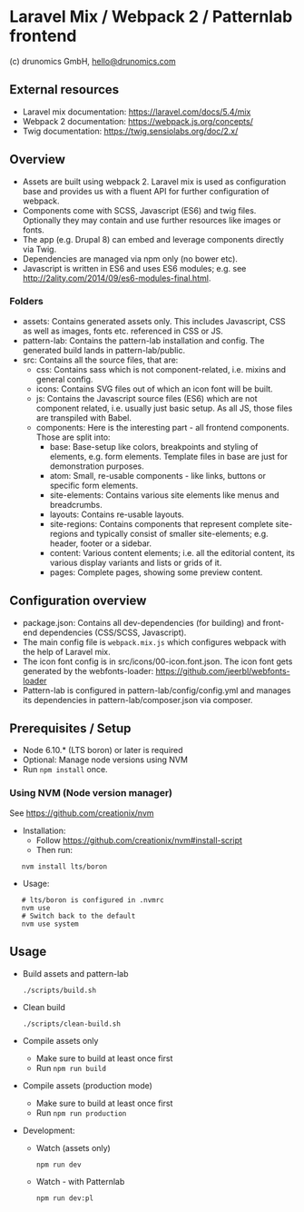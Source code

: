# Laravel Mix / Webpack 2 / Patternlab frontend
(c) drunomics GmbH, hello@drunomics.com

## External resources
* Laravel mix documentation: https://laravel.com/docs/5.4/mix
* Webpack 2 documentation: https://webpack.js.org/concepts/
* Twig documentation: https://twig.sensiolabs.org/doc/2.x/

## Overview

* Assets are built using webpack 2. Laravel mix is used as configuration base
  and provides us with a fluent API for further configuration of webpack.
* Components come with SCSS, Javascript (ES6) and twig files. Optionally they
  may contain and use further resources like images or fonts.
* The app (e.g. Drupal 8) can embed and leverage components directly via Twig.
* Dependencies are managed via npm only (no bower etc).
* Javascript is written in ES6 and uses ES6 modules; e.g. see 
  http://2ality.com/2014/09/es6-modules-final.html.

### Folders

* assets: Contains generated assets only. This includes Javascript, CSS as well 
  as images, fonts etc. referenced in CSS or JS.
* pattern-lab: Contains the pattern-lab installation and config. The generated
  build lands in pattern-lab/public.
* src: Contains all the source files, that are:
  * css: Contains sass which is not component-related, i.e. mixins and general
    config.
  * icons: Contains SVG files out of which an icon font will be built.
  * js: Contains the Javascript source files (ES6) which are not component
    related, i.e. usually just basic setup. As all JS, those files are
    transpiled with Babel.
  * components: Here is the interesting part - all frontend components. Those
    are split into:
    * base: Base-setup like colors, breakpoints and styling of elements, e.g.
      form elements. Template files in base are just for demonstration purposes.
    * atom: Small, re-usable components - like links, buttons or specific form
      elements.
    * site-elements: Contains various site elements like menus and breadcrumbs.
    * layouts: Contains re-usable layouts.
    * site-regions: Contains components that represent complete site-regions
      and typically consist of smaller site-elements; e.g. header, footer or a 
      sidebar.
    * content: Various content elements; i.e. all the editorial content, its
      various display variants and lists or grids of it.
    * pages: Complete pages, showing some preview content.
  
## Configuration overview
 
* package.json: Contains all dev-dependencies (for building) and front-end
  dependencies (CSS/SCSS, Javascript).
* The main config file is `webpack.mix.js` which configures webpack with the
  help of Laravel mix.
* The icon font config is in src/icons/00-icon.font.json. The icon font gets
  generated by the webfonts-loader: https://github.com/jeerbl/webfonts-loader
* Pattern-lab is configured in pattern-lab/config/config.yml and manages its
  dependencies in pattern-lab/composer.json via composer.

## Prerequisites / Setup

- Node 6.10.* (LTS boron) or later is required 
- Optional: Manage node versions using NVM
- Run `npm install` once.

### Using NVM (Node version manager)

See https://github.com/creationix/nvm

* Installation: 
  * Follow https://github.com/creationix/nvm#install-script
  * Then run:
```
   nvm install lts/boron
```
* Usage:
```
   # lts/boron is configured in .nvmrc
   nvm use  
   # Switch back to the default
   nvm use system
```

## Usage

* Build assets and pattern-lab

  `./scripts/build.sh`
  
* Clean build

  `./scripts/clean-build.sh`

* Compile assets only

  * Make sure to build at least once first
  * Run `npm run build`

* Compile assets (production mode)

  * Make sure to build at least once first
  * Run `npm run production`

* Development:
  * Watch (assets only)
  
    `npm run dev`
  * Watch - with Patternlab
  
    `npm run dev:pl`
